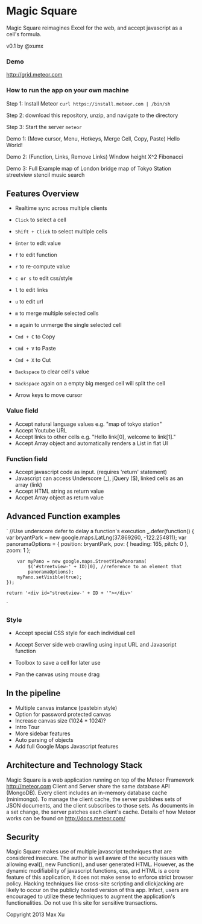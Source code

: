 Magic Square 
============

Magic Square reimagines Excel for the web, and accept javascript as a cell's formula.


v0.1 by @xumx

### Demo
http://grid.meteor.com

### How to run the app on your own machine
Step 1: Install Meteor
`curl https://install.meteor.com | /bin/sh`

Step 2: download this repository, unzip, and navigate to the directory

Step 3: Start the server
`meteor`


Demo 1: (Move cursor, Menu, Hotkeys, Merge Cell, Copy, Paste)
Hello World!

Demo 2: (Function, Links, Remove Links)
Window height
X^2
Fibonacci

Demo 3: Full Example
map of London bridge
map of Tokyo Station
streetview stencil
music search


Features Overview
-----------------
* Realtime sync across multiple clients

* `Click` to select a cell
* `Shift + Click` to select multiple cells

* `Enter` to edit value
* `f` to edit function
* `r` to re-compute value
* `c or s` to edit css/style
* `l` to edit links
* `u` to edit url
* `m` to merge multiple selected cells
* `m` again to unmerge the single selected cell

* `Cmd + C` to Copy
* `Cmd + V` to Paste
* `Cmd + X` to Cut
* `Backspace` to clear cell's value
* `Backspace` again on a empty big merged cell will split the cell

* Arrow keys to move cursor

### Value field
* Accept natural language values e.g. "map of tokyo station"
* Accept Youtube URL
* Accept links to other cells e.g. "Hello link[0], welcome to link[1]."
* Accept Array object and automatically renders a List in flat UI

### Function field
* Accept javascript code as input. (requires 'return' statement)
* Javascript can access Underscore (_), jQuery ($), linked cells as an array (link)
* Accept HTML string as return value
* Accpet Array object as return value


## Advanced Function examples
`
	//Use underscore defer to delay a function's execution
	_.defer(function() {
	    var bryantPark = new google.maps.LatLng(37.869260, -122.254811);
	    var panoramaOptions = {
	        position: bryantPark,
	        pov: {
	            heading: 165,
	            pitch: 0
	        },
	        zoom: 1
	    };

	    var myPano = new google.maps.StreetViewPanorama(
	        $('#streetview-' + ID)[0], //reference to an element that 
	        panoramaOptions);
	    myPano.setVisible(true);
	});

	return '<div id="streetview-' + ID + '"></div>'
`

### Style
* Accept special CSS style for each individual cell
* Accept Server side web crawling using input URL and Javascript function
* Toolbox to save a cell for later use

* Pan the canvas using mouse drag

## In the pipeline
* Multiple canvas instance (pastebin style)
* Option for password protected canvas
* Increase canvas size (1024 * 1024)?
* Intro Tour
* More sidebar features
* Auto parsing of objects
* Add full Google Maps Javascript features

## Architecture and Technology Stack
Magic Square is a web application running on top of the Meteor Framework http://meteor.com 
Client and Server share the same database API (MongoDB). Every client includes an in-memory database cache (minimongo). To manage the client cache, the server publishes sets of JSON documents, and the client subscribes to those sets. As documents in a set change, the server patches each client's cache. Details of how Meteor works can be found on http://docs.meteor.com/


## Security
Magic Square makes use of multiple javascript techniques that are considered insecure. The author is well aware of the security issues with allowing eval(), new Function(), and user generated HTML. However, as the dynamic modifiability of javascript functions, css, and HTML is a core feature of this application, it does not make sense to enforce strict browser policy. Hacking techniques like cross-site scripting and clickjacking are likely to occur on the publicly hosted version of this app. Infact, users are encouraged to utilize these techniques to augment the application's functionalities. Do not use this site for sensitive transactions.



Copyright 2013 Max Xu